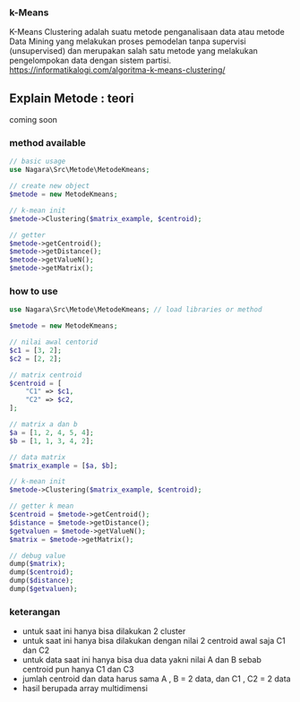 ### k-Means

K-Means Clustering adalah suatu metode penganalisaan data atau metode Data Mining yang melakukan proses pemodelan tanpa supervisi (unsupervised) dan merupakan salah satu metode yang melakukan pengelompokan data dengan sistem partisi. https://informatikalogi.com/algoritma-k-means-clustering/

## Explain Metode : teori

coming soon

### method available

```php
// basic usage
use Nagara\Src\Metode\MetodeKmeans;

// create new object
$metode = new MetodeKmeans;

// k-mean init
$metode->Clustering($matrix_example, $centroid);

// getter
$metode->getCentroid();
$metode->getDistance();
$metode->getValueN();
$metode->getMatrix();

```

### how to use

```php
use Nagara\Src\Metode\MetodeKmeans; // load libraries or method

$metode = new MetodeKmeans;

// nilai awal centorid
$c1 = [3, 2];
$c2 = [2, 2];

// matrix centroid
$centroid = [
    "C1" => $c1,
    "C2" => $c2,
];

// matrix a dan b
$a = [1, 2, 4, 5, 4];
$b = [1, 1, 3, 4, 2];

// data matrix
$matrix_example = [$a, $b];

// k-mean init
$metode->Clustering($matrix_example, $centroid);

// getter k mean
$centroid = $metode->getCentroid();
$distance = $metode->getDistance();
$getvaluen = $metode->getValueN();
$matrix = $metode->getMatrix();

// debug value
dump($matrix);
dump($centroid);
dump($distance);
dump($getvaluen);


```

### keterangan

- untuk saat ini hanya bisa dilakukan 2 cluster
- untuk saat ini hanya bisa dilakukan dengan nilai 2 centroid awal saja C1 dan C2
- untuk data saat ini hanya bisa dua data yakni nilai A dan B sebab centroid pun hanya C1 dan C3
- jumlah centroid dan data harus sama A , B = 2 data, dan C1 , C2 = 2 data
- hasil berupada array multidimensi
